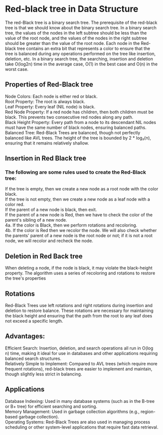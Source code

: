 # Red-black tree in Data Structure
The red-Black tree is a binary search tree. The prerequisite of the red-black tree is that we should know about the binary search tree. In a binary search tree, the values of the nodes in the left subtree should be less than the value of the root node, and the values of the nodes in the right subtree should be greater than the value of the root node.
Each node in the Red-black tree contains an extra bit that represents a color to ensure that the tree is balanced during any operations performed on the tree like insertion, deletion, etc. In a binary search tree, the searching, insertion and deletion take O(log2n) time in the average case, O(1) in the best case and O(n) in the worst case.

## Properties of Red-Black tree

Node Colors: Each node is either red or black.  
Root Property: The root is always black.  
Leaf Property: Every leaf (NIL node) is black.  
Red Node Property: If a red node has children, then both children must be black. This prevents two consecutive red nodes along any path.  
Black Height Property: Every path from a node to its descendant NIL nodes must have the same number of black nodes, ensuring balanced paths.  
Balanced Tree: Red-Black Trees are balanced, though not perfectly balanced like AVL trees. The height of the tree is bounded by 2 * log₂(n), ensuring that it remains relatively shallow. 

## Insertion in Red Black tree

### The following are some rules used to create the Red-Black tree:

If the tree is empty, then we create a new node as a root node with the color black.  
If the tree is not empty, then we create a new node as a leaf node with a color red.  
If the parent of a new node is black, then exit.  
If the parent of a new node is Red, then we have to check the color of the parent's sibling of a new node.  
4a. If the color is Black, then we perform rotations and recoloring.  
4b. If the color is Red then we recolor the node. We will also check whether the parents' parent of a new node is the root node or not; if it is not a root node, we will recolor and recheck the node.

## Deletion in Red Back tree

When deleting a node, if the node is black, it may violate the black-height property. The algorithm uses a series of recoloring and rotations to restore the tree's properties

## Rotations

Red-Black Trees use left rotations and right rotations during insertion and deletion to restore balance. These rotations are necessary for maintaining the black height and ensuring that the path from the root to any leaf does not exceed a specific length.

## Advantages:

Efficient Search: Insertion, deletion, and search operations all run in O(log n) time, making it ideal for use in databases and other applications requiring balanced search structures.  
Relatively Simple to Implement: Compared to AVL trees (which require more frequent rotations), red-black trees are easier to implement and maintain, though slightly less strict in balancing.

##  Applications

Database Indexing: Used in many database systems (such as in the B-tree or B+ tree) for efficient searching and sorting.  
Memory Management: Used in garbage collection algorithms (e.g., region-based garbage collection).  
Operating Systems: Red-Black Trees are also used in managing process scheduling or other system-level applications that require fast data retrieval.